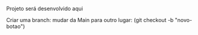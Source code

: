 Projeto será desenvolvido aqui

Criar uma branch:
mudar da Main para outro lugar: (git checkout -b "novo-botao")